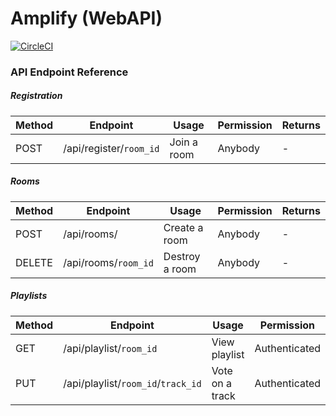 # Amplify (WebAPI)

[![CircleCI](https://circleci.com/gh/wcoombs/Amplify-Web.svg?style=shield&circle-token=030f03a14524c5530c203dc2c5f8b0d733389c2f)](https://circleci.com/gh/wcoombs/Amplify-Web)

### API Endpoint Reference

##### Registration
|  Method  |  Endpoint  |  Usage  |  Permission  |  Returns  |
| -------- | ---------- | ------- | ------------ |  -------- |
| POST | /api/register/`room_id` | Join a room | Anybody | - |

##### Rooms
|  Method  |  Endpoint  |  Usage  |  Permission  |  Returns  |
| -------- | ---------- | ------- | ------------ |  -------- |
| POST | /api/rooms/ | Create a room | Anybody | - |
| DELETE | /api/rooms/`room_id` | Destroy a room | Anybody | - |

##### Playlists
|  Method  |  Endpoint  |  Usage  |  Permission  |  Returns  |
| -------- | ---------- | ------- | ------------ |  -------- |
| GET | /api/playlist/`room_id` | View playlist | Authenticated | Tracks |
| PUT | /api/playlist/`room_id`/`track_id` | Vote on a track | Authenticated | Track |
